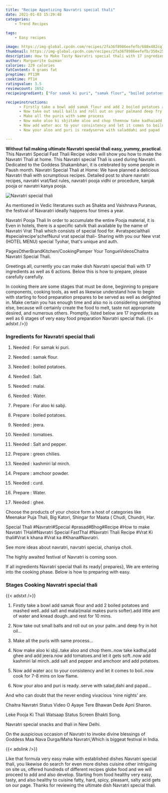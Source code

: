 ```yaml
---
title: "Recipe Appetizing Navratri special thali"
date: 2021-01-03 15:29:48
categories:
    - Trend Recipes
    
tags:
    - Easy recipes

image: https://img-global.cpcdn.com/recipes/2fa36f8986eefefb/680x482cq70/navratri-special-thali-recipe-main-photo.jpg
thumbnail: https://img-global.cpcdn.com/recipes/2fa36f8986eefefb/350x250cq70/navratri-special-thali-recipe-main-photo.jpg
description: How to Make Tasty Navratri special thali with 17 ingredients and 6 stages of easy cooking.
author: Marguerite Guzman
calories: 229 calories
fatContent: 8 grams fat
preptime: PT13M
cooktime: PT1H
ratingvalue: 3.5
reviewcount: 1652
recipeingredient: ["For samak ki puri", "samak flour", "boiled potatoes", "Salt", "malai", "Water", "For aloo ki sabji", "boiled potatoes", "jeera", "tomatoes", "Salt and pepper", "green chilies", "kashmiri lal mirch", "amchoor powder", "curd", "Water", "ghee"]

recipeinstructions: 
      - Firstly take a bowl add samak flour and add 2 boiled potatoes and mashed welladd salt and malaimalai makes puris softeradd little amt of water and knead doughand rest for 10 mins 
      - Now take out small balls and roll out on your palmand deep fry in hot oil 
      - Make all the puris with same process 
      - Now make aloo ki sbjitake aloo and chop themnow take kadhaiadd ghee and add jeeranow add tomatoesand let it gets softnow add kashmiri lal mirchadd salt and pepper and amchoor and add potatoes 
      - Now add water acc to your consistency and let it comes to boilnow cook for 78 mins on low flame 
      - Now your aloo and puri is readyserve with saladdahi and papad

---
```




**Without fail making ultimate Navratri special thali easy, yummy, practical**. This Navratri Special Fast Thali Recipe video will show you how to make the Navratri Thali at home. This Navratri special Thali is used during Navratri. Dedicated to the Goddess Shakambhari, it is celebrated by some people in Paush month. Navratri Special Thali at Home: We have planned a delicious Navratri thali with scrumptious recipes. Detailed post to share navratri recipes, navratri vrat/fast rules, navratri pooja vidhi or procedure, kanjak pooja or navratri kanya pooja.


![Navratri special thali](https://img-global.cpcdn.com/recipes/2fa36f8986eefefb/680x482cq70/navratri-special-thali-recipe-main-photo.jpg "Navratri special thali")



As mentioned in Vedic literatures such as Shakta and Vaishnava Puranas, the festival of Navaratri ideally happens four times a year.

Navratri Pooja Thali In order to accumulate the entire Pooja material, it is Even in hotels, there is a specific satvik thali available by the name of Navratri Vrat Thali which consists of special food for. #vratspecialthali #specialrecipe&#39;schefNurul vrat special thali- Sharing with you our New vrat (HOTEL MENU) special Tyohar, that&#39;s unique and auth.

PagesOtherBrandKitchen/CookingPamper Your TongueVideosChaitra Navratri Special Thali.


Greetings all, currently you can make dish Navratri special thali with 17 ingredients as well as 6 actions. Below this is how to prepare, please carefully carefully.

In cooking there are some stages that must be done, beginning to prepare components, cooking tools, as well as likewise understand how to begin with starting to food preparation prepares to be served as well as delighted in. Make certain you has enough time and also no is considering something else, because will certainly create the food to melt, taste not appropriate desired, and numerous others. Promptly, listed below are 17 ingredients as well as 6 stages of very easy food preparation Navratri special thali.
{{< adstxt />}}

### Ingredients for Navratri special thali


1. Needed  : For samak ki puri.

1. Needed  : samak flour.

1. Needed  : boiled potatoes.

1. Needed  : Salt.

1. Needed  : malai.

1. Needed  : Water.

1. Prepare  : For aloo ki sabji.

1. Prepare  : boiled potatoes.

1. Needed  : jeera.

1. Needed  : tomatoes.

1. Needed  : Salt and pepper.

1. Prepare  : green chilies.

1. Needed  : kashmiri lal mirch.

1. Prepare  : amchoor powder.

1. Needed  : curd.

1. Prepare  : Water.

1. Needed  : ghee.


Choose the products of your choice form a host of categories like Meenakar Puja Thali, Big Katori, Shingar for Maata ( Chudi, Chundri, Har.

Special Thali #Navratri#Special #prasad#Bhog#Recipe #How to make Navratri THali#Navratri Special FastThal #Navratri Thali Recipe #Vrat Ki thali#Vrat k khana #Vrat ka #Khana#Navratri.

See more ideas about navratri, navratri special, chaniya choli.

The highly awaited festival of Navratri is coming soon.


If all ingredients Navratri special thali its ready| prepares}, We are entering into the cooking phase. Below is how to preparing with easy.

### Stages Cooking Navratri special thali

{{< adstxt />}}


1. Firstly take a bowl add samak flour and add 2 boiled potatoes and mashed well..add salt and malai(malai makes puris softer).add little amt of water and knead dough..and rest for 10 mins.



1. Now take out small balls and roll out on your palm..and deep fry in hot oil...



1. Make all the puris with same process...



1. Now make aloo ki sbji..take aloo and chop them..now take kadhai,add ghee and add jeera.now add tomatoes.and let it gets soft..now add kashmiri lal mirch..add salt and pepper and amchoor and add potatoes.



1. Now add water acc to your consistency and let it comes to boil..now cook for 7-8 mins on low flame.



1. Now your aloo and puri is ready..serve with salad,dahi and papad...




And who can doubt that the never ending vivacious &#39;nine nights&#39; are.

Chaitra Navratri Status Video O Ayaye Tere Bhawan Dede Apni Sharon.

Leke Pooja Ki Thali Watsaap Status Screen Bhakti Song.

Navratri special snacks and thali in New Delhi.

On the auspicious occasion of Navratri to invoke divine blessings of Goddess Maa Nava Durga/Maha Navratri,Which is biggeat festival in India.


{{< adslink />}}

Like that formula very easy make with established dishes Navratri special thali, you likewise do search for even more dishes cuisine other intriguing on site us, offered hundreds of different recipes globe food and we will proceed to add and also develop. Starting from food healthy very easy, tasty, and also healthy to cuisine fatty, hard, spicy, pleasant, salty acid gets on our page. Thanks for reviewing the ultimate dish Navratri special thali.
